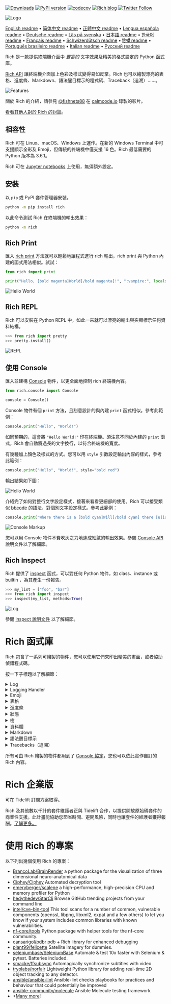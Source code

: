 [![Downloads](https://pepy.tech/badge/rich/month)](https://pepy.tech/project/rich)
[![PyPI version](https://badge.fury.io/py/rich.svg)](https://badge.fury.io/py/rich)
[![codecov](https://codecov.io/gh/willmcgugan/rich/branch/master/graph/badge.svg)](https://codecov.io/gh/willmcgugan/rich)
[![Rich blog](https://img.shields.io/badge/blog-rich%20news-yellowgreen)](https://www.willmcgugan.com/tag/rich/)
[![Twitter Follow](https://img.shields.io/twitter/follow/willmcgugan.svg?style=social)](https://twitter.com/willmcgugan)

![Logo](https://github.com/willmcgugan/rich/raw/master/imgs/logo.svg)

[English readme](https://github.com/willmcgugan/rich/blob/master/README.md)
 • [简体中文 readme](https://github.com/willmcgugan/rich/blob/master/README.cn.md)
 • [正體中文 readme](https://github.com/willmcgugan/rich/blob/master/README.zh-tw.md)
 • [Lengua española readme](https://github.com/willmcgugan/rich/blob/master/README.es.md)
 • [Deutsche readme](https://github.com/willmcgugan/rich/blob/master/README.de.md)
 • [Läs på svenska](https://github.com/willmcgugan/rich/blob/master/README.sv.md)
 • [日本語 readme](https://github.com/willmcgugan/rich/blob/master/README.ja.md)
 • [한국어 readme](https://github.com/willmcgugan/rich/blob/master/README.kr.md)
 • [Français readme](https://github.com/willmcgugan/rich/blob/master/README.fr.md)
 • [Schwizerdütsch readme](https://github.com/willmcgugan/rich/blob/master/README.de-ch.md)
 • [हिन्दी readme](https://github.com/willmcgugan/rich/blob/master/README.hi.md)
 • [Português brasileiro readme](https://github.com/willmcgugan/rich/blob/master/README.pt-br.md)
 • [Italian readme](https://github.com/willmcgugan/rich/blob/master/README.it.md)
 • [Русский readme](https://github.com/willmcgugan/rich/blob/master/README.ru.md)

Rich 是一款提供終端機介面中 _豐富的_ 文字效果及精美的格式設定的 Python 函式庫。

[Rich API](https://rich.readthedocs.io/en/latest/) 讓終端機介面加上色彩及樣式變得易如反掌。Rich 也可以繪製漂亮的表格、進度條、Markdown、語法醒目標示的程式碼、Traceback（追溯）……。

![Features](https://github.com/willmcgugan/rich/raw/master/imgs/features.png)

關於 Rich 的介紹，請參見 [@fishnets88](https://twitter.com/fishnets88) 在 [calmcode.io](https://calmcode.io/rich/introduction.html) 錄製的影片。

[看看其他人對於 Rich 的討論](https://www.willmcgugan.com/blog/pages/post/rich-tweets/)。

## 相容性

Rich 可在 Linux、macOS、Windows 上運作。在新的 Windows Terminal 中可支援顯示全彩及 Emoji，但傳統的終端機中僅支援 16 色。Rich 最低需要的 Python 版本為 3.6.1。

Rich 可在 [Jupyter notebooks](https://jupyter.org/) 上使用，無須額外設定。

## 安裝

以 `pip` 或 PyPI 套件管理器安裝。

```sh
python -m pip install rich
```

以此命令測試 Rich 在終端機的輸出效果：

```sh
python -m rich
```

## Rich Print

匯入 [rich print](https://rich.readthedocs.io/en/latest/introduction.html#quick-start) 方法就可以輕鬆地讓程式進行 rich 輸出，rich print 與 Python 內建的函式用法相似。試試：

```python
from rich import print

print("Hello, [bold magenta]World[/bold magenta]!", ":vampire:", locals())
```

![Hello World](https://github.com/willmcgugan/rich/raw/master/imgs/print.png)

## Rich REPL

Rich 可以安裝在 Python REPL 中，如此一來就可以漂亮的輸出與突顯標示任何資料結構。

```python
>>> from rich import pretty
>>> pretty.install()
```

![REPL](https://github.com/willmcgugan/rich/raw/master/imgs/repl.png)

## 使用 Console

匯入並建構 [Console](https://rich.readthedocs.io/en/latest/reference/console.html#rich.console.Console) 物件，以更全面地控制 rich 終端機內容。

```python
from rich.console import Console

console = Console()
```

Console 物件有個 `print` 方法，且刻意設計的與內建 `print` 函式相似。參考此範例：

```python
console.print("Hello", "World!")
```

如同預期的，這會將 `"Hello World!"` 印在終端機。須注意不同於內建的 `print` 函式，Rich 會自動將過長的文字換行，以符合終端機的寬度。

有幾種加上顏色及樣式的方式。您可以用 `style` 引數設定輸出內容的樣式，參考此範例：

```python
console.print("Hello", "World!", style="bold red")
```

輸出結果如下圖：

![Hello World](https://github.com/willmcgugan/rich/raw/master/imgs/hello_world.png)

介紹完了如何對整行文字設定樣式，接著來看看更細部的使用。Rich 可以接受類似 [bbcode](https://en.wikipedia.org/wiki/BBCode) 的語法，對個別文字設定樣式。參考此範例：

```python
console.print("Where there is a [bold cyan]Will[/bold cyan] there [u]is[/u] a [i]way[/i].")
```

![Console Markup](https://github.com/willmcgugan/rich/raw/master/imgs/where_there_is_a_will.png)

您可以用 Console 物件不費吹灰之力地達成細膩的輸出效果。參閱 [Console API](https://rich.readthedocs.io/en/latest/console.html) 說明文件以了解細節。

## Rich Inspect

Rich 提供了 [inspect](https://rich.readthedocs.io/en/latest/reference/init.html?highlight=inspect#rich.inspect) 函式，可以對任何 Python 物件，如 class、instance 或 builtin ，為其產生一份報告。

```python
>>> my_list = ["foo", "bar"]
>>> from rich import inspect
>>> inspect(my_list, methods=True)
```

![Log](https://github.com/willmcgugan/rich/raw/master/imgs/inspect.png)

參閱 [inspect 說明文件](https://rich.readthedocs.io/en/latest/reference/init.html#rich.inspect) 以了解細節。

# Rich 函式庫

Rich 包含了一系列可繪製的物件，您可以使用它們來印出精美的畫面，或者協助偵錯程式碼。

按一下子標題以了解細節：

<details>
<summary>Log</summary>

Console 物件提供了 `log()` 方法，使用方式與 `print()` 類似，但還多了一欄來顯示目前時間、進行呼叫的檔案及行號。預設情況下 Rich 會語法醒目標示 Python 的結構及 repr 字串。若使用於字典或串列這類集合性物件，Rich 會將其漂亮地印出來，以符合可用空間。此範例示範了這些功能。

```python
from rich.console import Console
console = Console()

test_data = [
    {"jsonrpc": "2.0", "method": "sum", "params": [None, 1, 2, 4, False, True], "id": "1",},
    {"jsonrpc": "2.0", "method": "notify_hello", "params": [7]},
    {"jsonrpc": "2.0", "method": "subtract", "params": [42, 23], "id": "2"},
]

def test_log():
    enabled = False
    context = {
        "foo": "bar",
    }
    movies = ["Deadpool", "Rise of the Skywalker"]
    console.log("Hello from", console, "!")
    console.log(test_data, log_locals=True)


test_log()
```

上面的程式碼會產生下圖結果：

![Log](https://github.com/willmcgugan/rich/raw/master/imgs/log.png)

注意到 `log_locals` 引數，可用來輸出一張表格，用來顯示 log 方法被呼叫時，區域變數的內容。

log 方法可用於伺服器上長時間運作的程式，也很適合一般程式偵錯用途。

</details>
<details>
<summary>Logging Handler</summary>

您也可以使用內建的 [Handler 類別](https://rich.readthedocs.io/en/latest/logging.html) 來將 Python logging 模組的輸出內容格式化並賦予色彩：

![Logging](https://github.com/willmcgugan/rich/raw/master/imgs/logging.png)

</details>

<details>
<summary>Emoji</summary>

以一對冒號包住表情符號的名稱，來透過 console 插入 Emoji。參考範例：

```python
>>> console.print(":smiley: :vampire: :pile_of_poo: :thumbs_up: :raccoon:")
😃 🧛 💩 👍 🦝
```

請謹慎使用此功能。

</details>

<details>
<summary>表格</summary>

Rich 可以用 unicode box 字元繪製彈性的 [表格](https://rich.readthedocs.io/en/latest/tables.html)。格式設定十分多元，包含框線、樣式、儲存格對齊……。 

![table movie](https://github.com/willmcgugan/rich/raw/master/imgs/table_movie.gif)

上圖的動畫效果是以 [table_movie.py](https://github.com/willmcgugan/rich/blob/master/examples/table_movie.py) 產生的，該檔案位於 examples 資料夾。

參考這個簡單的表格範例：

```python
from rich.console import Console
from rich.table import Table

console = Console()

table = Table(show_header=True, header_style="bold magenta")
table.add_column("Date", style="dim", width=12)
table.add_column("Title")
table.add_column("Production Budget", justify="right")
table.add_column("Box Office", justify="right")
table.add_row(
    "Dec 20, 2019", "Star Wars: The Rise of Skywalker", "$275,000,000", "$375,126,118"
)
table.add_row(
    "May 25, 2018",
    "[red]Solo[/red]: A Star Wars Story",
    "$275,000,000",
    "$393,151,347",
)
table.add_row(
    "Dec 15, 2017",
    "Star Wars Ep. VIII: The Last Jedi",
    "$262,000,000",
    "[bold]$1,332,539,889[/bold]",
)

console.print(table)
```

執行結果如圖：

![table](https://github.com/willmcgugan/rich/raw/master/imgs/table.png)

請留意，主控台標記的呈現方式與 `print()`、`log()` 相同。事實上，由 Rich 繪製的任何東西都可以被放在任何標題、列，甚至其他表格裡。

`Table` 類別很聰明，能夠自動調整欄寬來配合終端機的大小，也會在需要時自動將文字換行。此範例的程式碼與上一個相同，然而終端機變小了一點：

![table2](https://github.com/willmcgugan/rich/raw/master/imgs/table2.png)

</details>

<details>
<summary>進度條</summary>

Rich 可繪製多個不閃爍的 [進度條](https://rich.readthedocs.io/en/latest/progress.html)，以追蹤需時較久的工作。

基本的使用方式，是將序列放在 `track` 函式中，再對其結果疊代。參考此範例：

```python
from rich.progress import track

for step in track(range(100)):
    do_step(step)
```

新增多個進度條也不是難事，來看看說明文件中的範例：

![progress](https://github.com/willmcgugan/rich/raw/master/imgs/progress.gif)

您可以調整要顯示的狀態欄位。內建的欄位包含完成百分比、檔案大小、讀寫速度及剩餘時間。來看看另一個用來顯示下載進度的範例：

![progress](https://github.com/willmcgugan/rich/raw/master/imgs/downloader.gif)

想嘗試看看嗎？您可以在 [examples/downloader.py](https://github.com/willmcgugan/rich/blob/master/examples/downloader.py) 取得此範例程式。此程式可以在下載多個檔案時顯示各自的進度。

</details>

<details>
<summary>狀態</summary>

有些狀況下很難估計進度，就可以使用 [status](https://rich.readthedocs.io/en/latest/reference/console.html#rich.console.Console.status) 方法，此方法會顯示「spinner」動畫及訊息。該動畫播放時，仍可正常操作主控台。參考此範例：

```python
from time import sleep
from rich.console import Console

console = Console()
tasks = [f"task {n}" for n in range(1, 11)]

with console.status("[bold green]Working on tasks...") as status:
    while tasks:
        task = tasks.pop(0)
        sleep(1)
        console.log(f"{task} complete")
```

終端機的顯示效果如下：

![status](https://github.com/willmcgugan/rich/raw/master/imgs/status.gif)

該 spinner 動畫乃借用自 [cli-spinners](https://www.npmjs.com/package/cli-spinners)。可以用 `spinner` 參數指定 spinner 樣式。執行此命令以顯示可用的值：

```
python -m rich.spinner
```

此命令在終端機的輸出結果如下圖：

![spinners](https://github.com/willmcgugan/rich/raw/master/imgs/spinners.gif)

</details>

<details>
<summary>樹</summary>

Rich 可以用導引線繪製一棵 [樹](https://rich.readthedocs.io/en/latest/tree.html)。樹很適合用來顯示檔案結構，或其他繼承性的資料。

可以用文字或其他 Rich 能繪製的元素作為樹的標籤。執行下列程式碼來看看效果：

```
python -m rich.tree
```

這會產生下圖的結果：

![markdown](https://github.com/willmcgugan/rich/raw/master/imgs/tree.png)

您可以參考 [tree.py](https://github.com/willmcgugan/rich/blob/master/examples/tree.py) 範例程式，此程式可以樹狀圖展示目錄結構，如同 Linux 的 `tree` 命令。

</details>

<details>
<summary>資料欄</summary>

Rich 可以將內容呈現於整齊的 [資料欄](https://rich.readthedocs.io/en/latest/columns.html) 中，其欄寬可為等寬或最適寬度。此範例仿作了 macOS / Linux 系統中 `ls` 命令的基本功能，可以用資料欄列出目錄：

```python
import os
import sys

from rich import print
from rich.columns import Columns

directory = os.listdir(sys.argv[1])
print(Columns(directory))
```

此螢幕截圖為 [資料欄範例](https://github.com/willmcgugan/rich/blob/master/examples/columns.py) 的輸出結果。此程式從某 API 取得資料，並以資料欄呈現：

![columns](https://github.com/willmcgugan/rich/raw/master/imgs/columns.png)

</details>

<details>
<summary>Markdown</summary>

Rich 可以繪製 [Markdown](https://rich.readthedocs.io/en/latest/markdown.html) 並處理了將其轉換為終端機格式的大量工作。

先匯入 `Markdown` 類別，再以內容為 Markdown 語言的字串建構一個物件，接著將其印到 console。參考此範例：

```python
from rich.console import Console
from rich.markdown import Markdown

console = Console()
with open("README.md") as readme:
    markdown = Markdown(readme.read())
console.print(markdown)
```

執行結果如下圖：

![markdown](https://github.com/willmcgugan/rich/raw/master/imgs/markdown.png)

</details>

<details>
<summary>語法醒目標示</summary>

Rich 使用了 [pygments](https://pygments.org/) 函式庫來實作 [語法醒目標示](https://rich.readthedocs.io/en/latest/syntax.html) 功能。使用方式與繪製 Markdown 相似，先建構 `Syntax` 物件並將其印到 console。參考此範例：

```python
from rich.console import Console
from rich.syntax import Syntax

my_code = '''
def iter_first_last(values: Iterable[T]) -> Iterable[Tuple[bool, bool, T]]:
    """Iterate and generate a tuple with a flag for first and last value."""
    iter_values = iter(values)
    try:
        previous_value = next(iter_values)
    except StopIteration:
        return
    first = True
    for value in iter_values:
        yield first, False, previous_value
        first = False
        previous_value = value
    yield first, True, previous_value
'''
syntax = Syntax(my_code, "python", theme="monokai", line_numbers=True)
console = Console()
console.print(syntax)
```

執行結果如下圖：

![syntax](https://github.com/willmcgugan/rich/raw/master/imgs/syntax.png)

</details>

<details>
<summary>Tracebacks（追溯）</summary>

Rich 可以繪製 [漂亮的 tracebacks](https://rich.readthedocs.io/en/latest/traceback.html)，相較標準的 Python traceback 顯示了更多程式碼且更好懂。您可以將 Rich 設為預設的 traceback handler（處理常式），如此一來所有未接住的例外都由 Rich 呈現。

它在 macOS 上執行的效果如圖（Linux 上差異不大）：

![traceback](https://github.com/willmcgugan/rich/raw/master/imgs/traceback.png)

</details>

所有可由 Rich 繪製的物件都用到了 [Console 協定](https://rich.readthedocs.io/en/latest/protocol.html)，您也可以依此實作自訂的 Rich 內容。

# Rich 企業版

可在 Tidelift 訂閱方案取得。

Rich 及其他數以千計的套件維護者正與 Tidelift 合作，以提供開放原始碼套件的商業性支援。此計畫能協助您節省時間、避開風險，同時也讓套件的維護者獲得報酬。[了解更多。](https://tidelift.com/subscription/pkg/pypi-rich?utm_source=pypi-rich&utm_medium=referral&utm_campaign=enterprise&utm_term=repo)

# 使用 Rich 的專案

以下列出幾個使用 Rich 的專案：

- [BrancoLab/BrainRender](https://github.com/BrancoLab/BrainRender)
  a python package for the visualization of three dimensional neuro-anatomical data
- [Ciphey/Ciphey](https://github.com/Ciphey/Ciphey)
  Automated decryption tool
- [emeryberger/scalene](https://github.com/emeryberger/scalene)
  a high-performance, high-precision CPU and memory profiler for Python
- [hedythedev/StarCli](https://github.com/hedythedev/starcli)
  Browse GitHub trending projects from your command line
- [intel/cve-bin-tool](https://github.com/intel/cve-bin-tool)
  This tool scans for a number of common, vulnerable components (openssl, libpng, libxml2, expat and a few others) to let you know if your system includes common libraries with known vulnerabilities.
- [nf-core/tools](https://github.com/nf-core/tools)
  Python package with helper tools for the nf-core community.
- [cansarigol/pdbr](https://github.com/cansarigol/pdbr)
  pdb + Rich library for enhanced debugging
- [plant99/felicette](https://github.com/plant99/felicette)
  Satellite imagery for dummies.
- [seleniumbase/SeleniumBase](https://github.com/seleniumbase/SeleniumBase)
  Automate & test 10x faster with Selenium & pytest. Batteries included.
- [smacke/ffsubsync](https://github.com/smacke/ffsubsync)
  Automagically synchronize subtitles with video.
- [tryolabs/norfair](https://github.com/tryolabs/norfair)
  Lightweight Python library for adding real-time 2D object tracking to any detector.
- [ansible/ansible-lint](https://github.com/ansible/ansible-lint) Ansible-lint checks playbooks for practices and behaviour that could potentially be improved
- [ansible-community/molecule](https://github.com/ansible-community/molecule) Ansible Molecule testing framework
- +[Many more](https://github.com/willmcgugan/rich/network/dependents)!

<!-- This is a test, no need to translate -->

